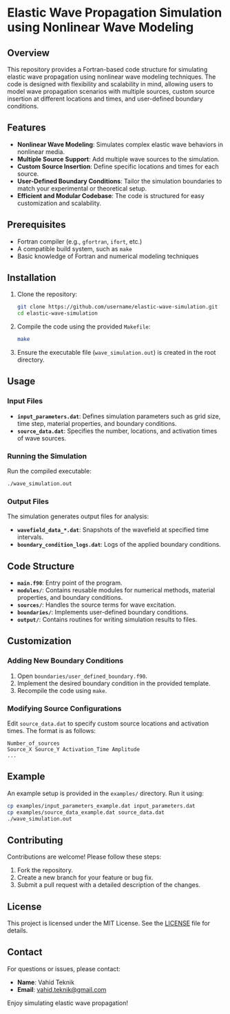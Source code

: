 # Elastic Wave Propagation Simulation using Nonlinear Wave Modeling

## Overview
This repository provides a Fortran-based code structure for simulating elastic wave propagation using nonlinear wave modeling techniques. The code is designed with flexibility and scalability in mind, allowing users to model wave propagation scenarios with multiple sources, custom source insertion at different locations and times, and user-defined boundary conditions.

## Features
- **Nonlinear Wave Modeling**: Simulates complex elastic wave behaviors in nonlinear media.
- **Multiple Source Support**: Add multiple wave sources to the simulation.
- **Custom Source Insertion**: Define specific locations and times for each source.
- **User-Defined Boundary Conditions**: Tailor the simulation boundaries to match your experimental or theoretical setup.
- **Efficient and Modular Codebase**: The code is structured for easy customization and scalability.

## Prerequisites
- Fortran compiler (e.g., `gfortran`, `ifort`, etc.)
- A compatible build system, such as `make`
- Basic knowledge of Fortran and numerical modeling techniques

## Installation
1. Clone the repository:
    ```bash
    git clone https://github.com/username/elastic-wave-simulation.git
    cd elastic-wave-simulation
    ```
2. Compile the code using the provided `Makefile`:
    ```bash
    make
    ```
3. Ensure the executable file (`wave_simulation.out`) is created in the root directory.

## Usage
### Input Files
- **`input_parameters.dat`**: Defines simulation parameters such as grid size, time step, material properties, and boundary conditions.
- **`source_data.dat`**: Specifies the number, locations, and activation times of wave sources.

### Running the Simulation
Run the compiled executable:
```bash
./wave_simulation.out
```

### Output Files
The simulation generates output files for analysis:
- **`wavefield_data_*.dat`**: Snapshots of the wavefield at specified time intervals.
- **`boundary_condition_logs.dat`**: Logs of the applied boundary conditions.

## Code Structure
- **`main.f90`**: Entry point of the program.
- **`modules/`**: Contains reusable modules for numerical methods, material properties, and boundary conditions.
- **`sources/`**: Handles the source terms for wave excitation.
- **`boundaries/`**: Implements user-defined boundary conditions.
- **`output/`**: Contains routines for writing simulation results to files.

## Customization
### Adding New Boundary Conditions
1. Open `boundaries/user_defined_boundary.f90`.
2. Implement the desired boundary condition in the provided template.
3. Recompile the code using `make`.

### Modifying Source Configurations
Edit `source_data.dat` to specify custom source locations and activation times. The format is as follows:
```
Number_of_sources
Source_X Source_Y Activation_Time Amplitude
...
```

## Example
An example setup is provided in the `examples/` directory. Run it using:
```bash
cp examples/input_parameters_example.dat input_parameters.dat
cp examples/source_data_example.dat source_data.dat
./wave_simulation.out
```

## Contributing
Contributions are welcome! Please follow these steps:
1. Fork the repository.
2. Create a new branch for your feature or bug fix.
3. Submit a pull request with a detailed description of the changes.

## License
This project is licensed under the MIT License. See the [LICENSE](LICENSE) file for details.

## Contact
For questions or issues, please contact:
- **Name**: Vahid Teknik
- **Email**: [vahid.teknik@gmail.com](mailto:vahid.teknik@gmail.com)

Enjoy simulating elastic wave propagation!

